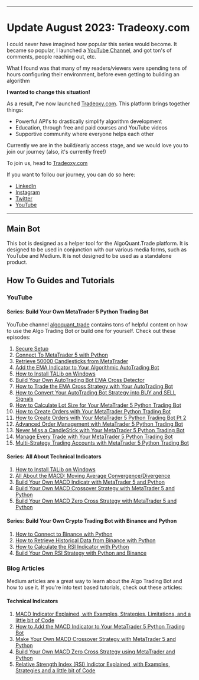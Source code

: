 -------------------------

# Update August 2023: Tradeoxy.com
I could never have imagined how popular this series would become. It became so popular, I launched a [YouTube Channel](https://www.youtube.com/channel/UC1sfWAyk-48pGy58lgehKFA), and got ton's of comments, people reaching out, etc. 

What I found was that many of my readers/viewers were spending tens of hours configuring their environment, before even getting to building an algorithm 

**I wanted to change this situation!**

As a result, I've now launched [Tradeoxy.com](https://www.tradeoxy.com/). This platform brings together things:
- Powerful API's to drastically simplify algorithm development
- Education, through free and paid courses and YouTube videos
- Supportive community where everyone helps each other

Currently we are in the build/early access stage, and we would love you to join our journey (also, it's currently free!)

To join us, head to [Tradeoxy.com](https://www.tradeoxy.com/)

If you want to follou our journey, you can do so here:
- [LinkedIn](https://www.linkedin.com/in/appnologyjames/)
- [Instagram](https://www.instagram.com/appnologyjames/)
- [Twitter](https://twitter.com/algoquant_trade)
- [YouTube](https://www.youtube.com/channel/UC1sfWAyk-48pGy58lgehKFA)

---------------------------------

## Main Bot
This bot is designed as a helper tool for the AlgoQuant.Trade platform. It is designed to be used in conjunction with 
our various media forms, such as YouTube and Medium. It is not designed to be used as a standalone product.

## How To Guides and Tutorials
### YouTube
#### Series: Build Your Own MetaTrader 5 Python Trading Bot
YouTube channel [algoquant_trade](https://www.youtube.com/@algoquant_trade) contains tons of helpful content on how
to use the Algo Trading Bot or build one for yourself. Check out these episodes:
1. [Secure Setup](https://www.youtube.com/watch?v=jpw3JltNMg0)
2. [Connect To MetaTrader 5 with Python](https://www.youtube.com/watch?v=EkP7iAZoMEw&t=2s)
3. [Retrieve 50000 Candlesticks from MetaTrader](https://www.youtube.com/watch?v=KZmVek6EDCg)
4. [Add the EMA Indicator to Your Algorithmic AutoTrading Bot](https://youtu.be/QqLjXecrKhc)
5. [How to Install TALib on Windows](https://youtu.be/jnxqu9MhBIE)
6. [Build Your Own AutoTrading Bot EMA Cross Detector](https://youtu.be/lbdO_UKEzQU)
7. [How to Trade the EMA Cross Strategy with Your AutoTrading Bot](https://youtu.be/A6RTl0_13pw)
8. [How to Convert Your AutoTrading Bot Strategy into BUY and SELL Signals](https://youtu.be/21NtSVuPaZw)
9. [How to Calculate Lot Size for Your MetaTrader 5 Python Trading Bot](https://youtu.be/fveyPFreenk)
10. [How to Create Orders with Your MetaTrader Python Trading Bot](https://youtu.be/fveyPFreenk)
11. [How to Create Orders with Your MetaTrader 5 Python Trading Bot Pt 2](https://youtu.be/nn8XQgFN5W8)
12. [Advanced Order Management with MetaTrader 5 Python Trading Bot](https://youtu.be/cWfBrDQj_5s)
13. [Never Miss a CandleStick with Your MetaTrader 5 Python Trading Bot](https://youtu.be/ecK0ZbMWVIA)
14. [Manage Every Trade with Your MetaTrader 5 Python Trading Bot](https://youtu.be/Q5GQFxk1IJI)
15. [Multi-Strategy Trading Accounts with MetaTrader 5 Python Trading Bot](https://youtu.be/4NDO81n-EpA)

#### Series: All About Technical Indicators
1. [How to Install TALib on Windows](https://youtu.be/jnxqu9MhBIE)
2. [All About the MACD: Moving Average Convergence/Divergence](https://youtu.be/U33hGglLo2M)
3. [Build Your Own MACD Indicatr with MetaTrader 5 and Python](https://youtu.be/AbXY0QtAIp4)
4. [Build Your Own MACD Crossover Strategy with MetaTrader 5 and Python](https://youtu.be/3awJkVasQvs)
5. [Build Your Own MACD Zero Cross Strategy with MetaTrader 5 and Python](https://youtu.be/vEmidWrH9aA)

#### Series: Build Your Own Crypto Trading Bot with Binance and Python
1. [How to Connect to Binance with Python](https://youtu.be/NBL-Id7vNl8)
2. [How to Retrieve Historical Data from Binance with Python](https://youtu.be/VsDdOuNV_Ng)
3. [How to Calculate the RSI Indicator with Python](https://youtu.be/uac7RDDxhQo)
4. [Build Your Own RSI Strategy with Python and Binance](https://youtu.be/0lrrEHY3A2M)

### Blog Articles
Medium articles are a great way to learn about the Algo Trading Bot and how to use it. If you're into text based tutorials, 
check out these articles:

#### Technical Indicators
1. [MACD Indicator Explained, with Examples, Strategies, Limitations, and a little bit of Code](https://medium.com/trading-data-analysis/macd-indicator-explained-with-examples-strategies-limitations-and-a-little-bit-of-code-38d0188f80b9)
2. [How to Add the MACD Indicator to Your MetaTrader 5 Python Trading Bot](https://medium.com/@appnologyjames/how-to-add-the-macd-indicator-to-your-metatrader-5-python-trading-bot-1443845c41e4)
3. [Make Your Own MACD Crossover Strategy with MetaTrader 5 and Python](https://medium.com/@appnologyjames/make-your-own-macd-crossover-strategy-with-metatrader-5-and-python-98daa630261)
4. [Build Your Own MACD Zero Cross Strategy using MetaTrader and Python](https://medium.com/@appnologyjames/build-your-own-macd-zero-cross-strategy-using-metatrader-and-python-ba1c67b0d8ba)
5. [Relative Strength Index (RSI) Indictor Explained, with Examples, Strategies and a little bit of Code](https://medium.com/@appnologyjames/relative-strength-index-rsi-indicator-explained-with-examples-strategies-and-a-little-bit-of-d2973a74198a)

